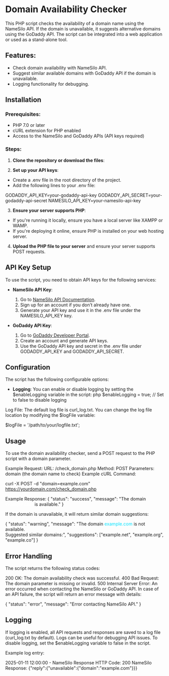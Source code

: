 # Domain Availability Checker

This PHP script checks the availability of a domain name using the NameSilo API.
If the domain is unavailable, it suggests alternative domains using the GoDaddy API. The script can be integrated into a web application or used as a stand-alone tool.

## Features:
- Check domain availability with NameSilo API.
- Suggest similar available domains with GoDaddy API if the domain is unavailable.
- Logging functionality for debugging.

## Installation

### Prerequisites:
- PHP 7.0 or later
- cURL extension for PHP enabled
- Access to the NameSilo and GoDaddy APIs (API keys required)

### Steps:

1. **Clone the repository or download the files**:

2. **Set up your API keys**:
- Create a .env file in the root directory of the project.
- Add the following lines to your .env file:
  
GODADDY_API_KEY=your-godaddy-api-key
  GODADDY_API_SECRET=your-godaddy-api-secret
  NAMESILO_API_KEY=your-namesilo-api-key


3. **Ensure your server supports PHP**:
- If you're running it locally, ensure you have a local server like XAMPP or WAMP.
- If you're deploying it online, ensure PHP is installed on your web hosting server.

4. **Upload the PHP file to your server** and ensure your server supports POST requests.

## API Key Setup

To use the script, you need to obtain API keys for the following services:

- **NameSilo API Key**:
  1. Go to [NameSilo API Documentation](https://www.namesilo.com/api).
  2. Sign up for an account if you don’t already have one.
  3. Generate your API key and use it in the .env file under the NAMESILO_API_KEY key.

- **GoDaddy API Key**:
  1. Go to [GoDaddy Developer Portal](https://developer.godaddy.com/keys).
  2. Create an account and generate API keys.
  3. Use the GoDaddy API key and secret in the .env file under GODADDY_API_KEY and GODADDY_API_SECRET.

## Configuration

The script has the following configurable options:

- **Logging**: You can enable or disable logging by setting the $enableLogging variable in the script:
php
$enableLogging = true;  // Set to false to disable logging

Log File: The default log file is curl_log.txt. You can change the log file location by modifying the $logFile variable:

$logFile = '/path/to/your/logfile.txt';

## Usage
To use the domain availability checker, send a POST request to the PHP script with a domain parameter.

Example Request:
URL: /check_domain.php
Method: POST
Parameters: domain (the domain name to check)
Example cURL Command:

curl -X POST -d "domain=example.com" https://yourdomain.com/check_domain.php

Example Response:
{
  "status": "success",
  "message": "The domain <span style='color: #ffffff;'>example.com</span> is available."
}

If the domain is unavailable, it will return similar domain suggestions:

{
  "status": "warning",
  "message": "The domain <span style='color: #07e2ff;'>example.com</span> is not available. <br> Suggested similar domains:",
  "suggestions": ["example.net", "example.org", "example.co"]
}

## Error Handling
The script returns the following status codes:

200 OK: The domain availability check was successful.
400 Bad Request: The domain parameter is missing or invalid.
500 Internal Server Error: An error occurred when contacting the NameSilo or GoDaddy API.
In case of an API failure, the script will return an error message with details:

{
  "status": "error",
  "message": "Error contacting NameSilo API."
}

## Logging
If logging is enabled, all API requests and responses are saved to a log file (curl_log.txt by default). Logs can be useful for debugging API issues. To disable logging, set the $enableLogging variable to false in the script.

Example log entry:

2025-01-11 12:00:00 - NameSilo Response HTTP Code: 200
NameSilo Response: {"reply":{"unavailable":{"domain":"example.com"}}}
